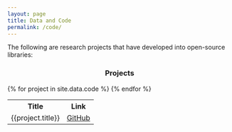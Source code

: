 ```yaml
---
layout: page
title: Data and Code
permalink: /code/
---
```


The following are research projects that have developed into open-source libraries:

<div class ="row"></div>


<div style="text-align:center">
<h3 > Projects </h3>
</div>

<table class="table table-striped table-hover">
<tr><th> Title</th> <th>Link </th></tr>
{% for project in site.data.code %}
<tr><td>{{project.title}} </td><td><a href="{{project.link}}">GitHub</td></tr>
{% endfor %}
</table>




